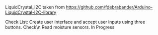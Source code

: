
LiquidCrystal_I2C taken from https://github.com/fdebrabander/Arduino-LiquidCrystal-I2C-library

Check List:
Create user interface and accept user inputs using three buttons. Check\n
Read moisture sensors. In Progress
